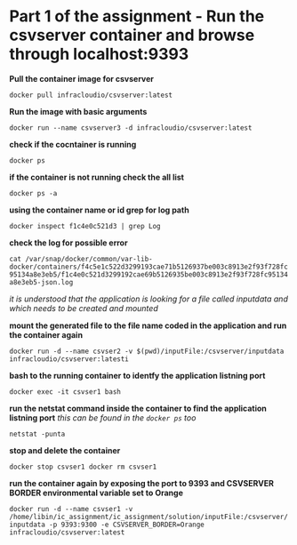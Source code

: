 <h1>Part 1 of the assignment - Run the csvserver container and browse through localhost:9393</h1>

**Pull the container image for csvserver**

`docker pull infracloudio/csvserver:latest`

**Run the image with basic arguments**

`docker run --name csvserver3 -d infracloudio/csvserver:latest`

**check if the cocntainer is running**

`docker ps`

**if the container is not running check the all list**

`docker ps -a`

**using the container name or id grep for log path**

`docker inspect f1c4e0c521d3 | grep Log`

**check the log for possible error**

`cat /var/snap/docker/common/var-lib-docker/containers/f4c5e1c522d3299193cae71b5126937be003c8913e2f93f728fc95134a8e3eb5/f1c4e0c521d3299192cae69b5126935be003c8913e2f93f728fc95134a8e3eb5-json.log`

*it is understood that the application is looking for a file called inputdata and which needs to be created and mounted*

**mount the generated file to the file name coded in the application and run the container again**

`docker run -d --name csvser2 -v $(pwd)/inputFile:/csvserver/inputdata infracloudio/csvserver:latesti`

**bash to the running container to identfy the application listning port** 

`docker exec -it csvser1 bash`

**run the netstat command inside the container to find the application listning port**
*this can be found in the `docker ps` too*

`netstat -punta`

**stop and delete the container**

`docker stop csvser1
 docker rm csvser1`

**run the container again by exposing the port to 9393 and CSVSERVER BORDER environmental variable set to Orange**
 
`docker run -d --name csvser1 -v /home/libin/ic_assignment/ic_assignment/solution/inputFile:/csvserver/inputdata -p 9393:9300 -e CSVSERVER_BORDER=Orange infracloudio/csvserver:latest`


